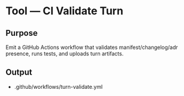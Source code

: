 # Tool — CI Validate Turn

## Purpose
Emit a GitHub Actions workflow that validates manifest/changelog/adr presence, runs tests, and uploads turn artifacts.

## Output
- .github/workflows/turn-validate.yml
